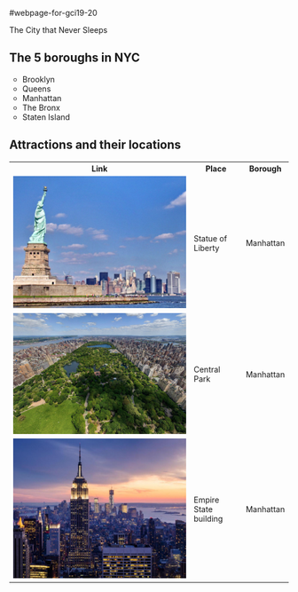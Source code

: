 #webpage-for-gci19-20
<html  lang="en">
    <head>
        <meta charset="utf-8"/>
        <meta name="description" content="Inormative guide to New York City">
        <meta name="viewport" content="width=device-width, initial-scale=1.0">
        <meta http-equiv="content-type" content="text/html; charset-utf-8">
        <link rel="shortcut icon" href="favicon.ico" type="image/x-icon" type 
      
 <link type="text/css" rel="stylesheet" href="https://github.com/css" />
 <link href="https://fonts.googleapis.com/css?family=Allerta+Stencil&display=swap" rel="stylesheet"/>
 

</head>
 
 
 <body>
 <p id= "Title" >The City that Never Sleeps</p> 

 <h2> The 5 boroughs in NYC</h2>
 <ul style="list-style-type:circle;">
  <li>Brooklyn</li>
  <li>Queens</li>
  <li>Manhattan</li>
  <li>The Bronx</li>
  <li>Staten Island</li>
</ul>  
      
      
<h2> Attractions and their locations</h2>
<table style="width:100%">
  <tr>
    <th>Link</th>
    <th>Place</th> 
    <th>Borough</th>
  </tr>
  <tr>
    <td>
 <a href = "https://www.nps.gov/stli/index.htm" target="_blank">
      <img src = "Screen Shot 2019-12-30 at 1.59.48 PM.png">
      </a>  
   </td>
    <td>Statue of Liberty</td>
    <td>Manhattan</td>
  </tr>
  
  
  <tr>
    <td>
 <a href = "https://www.centralparknyc.org" target="_blank">
      <img src = "Screen Shot 2019-12-30 at 2.17.51 PM.png" >
      </a>
</td>
    <td>Central Park</td>
    <td>Manhattan</td>
  </tr>
  
  
  <tr>
    <td>
      
  <a href = "https://www.esbnyc.com" target="_blank">
      <img src = "Screen Shot 2019-12-30 at 2.23.03 PM.png">
    </a>
      
  </td>
    <td>Empire State building </td>
    <td>Manhattan</td>
  </tr>
</table>

</body>
</html>


